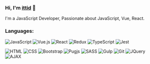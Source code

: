 ### Hi, I'm <a href="https://www.ittiddev.com">ittid</a> 🖖
I'm a JavaScript Developer, Passionate about JavaScript, Vue, React.

### Languages: 
![JavaScript](https://img.shields.io/badge/-JavaScript-fff?&logo=JavaScript&logoColor=ddc508)
![Vue.js](https://img.shields.io/badge/-VUE-fff?&logo=Vue.js&logoColor=green)
![React](https://img.shields.io/badge/-React-fff?&logo=react&logoColor=blue)
![Redux](https://img.shields.io/badge/-Redux-fff?&logo=Redux&logoColor=purple)
![TypeScript](https://img.shields.io/badge/-TypeScript-fff?&logo=typeScript&logoColor=blue)
![Jest](https://img.shields.io/badge/-Jest-fff?&logo=Jest&logoColor=purple)

<!--
![Node.js](https://img.shields.io/badge/-Node.js-fff?&logo=Node.js&logoColor=green)
--> 
   
![HTML](https://img.shields.io/badge/-HTML-fff?&logo=HTML5)
![CSS](https://img.shields.io/badge/-CSS-fff?&logo=Css3&logoColor=blue)
![Bootstrap](https://img.shields.io/badge/-Bootstrap-EDEDED?&logo=Bootstrap) 
![Pugjs](https://img.shields.io/badge/-Pugjs-fff?&logo=pug)
![SASS](https://img.shields.io/badge/-SASS-fff?&logo=SASS)
![Gulp](https://img.shields.io/badge/-gulp-fff?&logo=gulp)
![Git](https://img.shields.io/badge/-GIT-fff?&logo=GIT) 
![JQuery](https://img.shields.io/badge/-JQuery-fff?style=flat&logo=jquery&logoColor=blue)
![AJAX](https://img.shields.io/badge/-AJAX-EDEDED?&logo=AJAX)  
